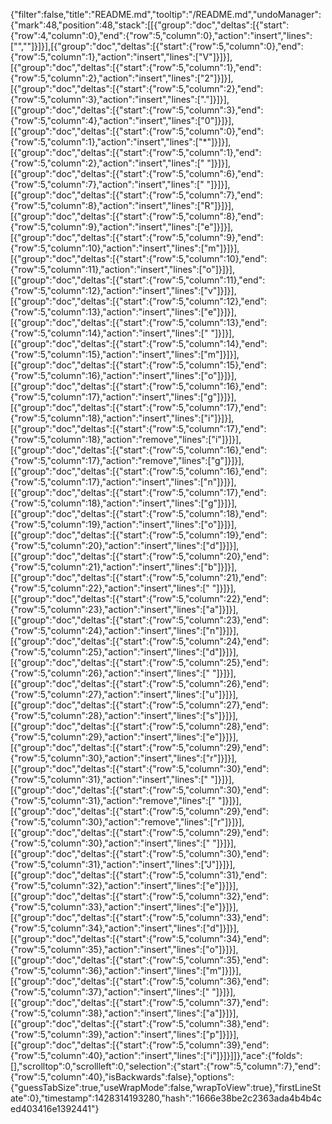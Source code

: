 {"filter":false,"title":"README.md","tooltip":"/README.md","undoManager":{"mark":48,"position":48,"stack":[[{"group":"doc","deltas":[{"start":{"row":4,"column":0},"end":{"row":5,"column":0},"action":"insert","lines":["",""]}]}],[{"group":"doc","deltas":[{"start":{"row":5,"column":0},"end":{"row":5,"column":1},"action":"insert","lines":["V"]}]}],[{"group":"doc","deltas":[{"start":{"row":5,"column":1},"end":{"row":5,"column":2},"action":"insert","lines":["2"]}]}],[{"group":"doc","deltas":[{"start":{"row":5,"column":2},"end":{"row":5,"column":3},"action":"insert","lines":["."]}]}],[{"group":"doc","deltas":[{"start":{"row":5,"column":3},"end":{"row":5,"column":4},"action":"insert","lines":["0"]}]}],[{"group":"doc","deltas":[{"start":{"row":5,"column":0},"end":{"row":5,"column":1},"action":"insert","lines":["*"]}]}],[{"group":"doc","deltas":[{"start":{"row":5,"column":1},"end":{"row":5,"column":2},"action":"insert","lines":[" "]}]}],[{"group":"doc","deltas":[{"start":{"row":5,"column":6},"end":{"row":5,"column":7},"action":"insert","lines":[" "]}]}],[{"group":"doc","deltas":[{"start":{"row":5,"column":7},"end":{"row":5,"column":8},"action":"insert","lines":["R"]}]}],[{"group":"doc","deltas":[{"start":{"row":5,"column":8},"end":{"row":5,"column":9},"action":"insert","lines":["e"]}]}],[{"group":"doc","deltas":[{"start":{"row":5,"column":9},"end":{"row":5,"column":10},"action":"insert","lines":["m"]}]}],[{"group":"doc","deltas":[{"start":{"row":5,"column":10},"end":{"row":5,"column":11},"action":"insert","lines":["o"]}]}],[{"group":"doc","deltas":[{"start":{"row":5,"column":11},"end":{"row":5,"column":12},"action":"insert","lines":["v"]}]}],[{"group":"doc","deltas":[{"start":{"row":5,"column":12},"end":{"row":5,"column":13},"action":"insert","lines":["e"]}]}],[{"group":"doc","deltas":[{"start":{"row":5,"column":13},"end":{"row":5,"column":14},"action":"insert","lines":[" "]}]}],[{"group":"doc","deltas":[{"start":{"row":5,"column":14},"end":{"row":5,"column":15},"action":"insert","lines":["m"]}]}],[{"group":"doc","deltas":[{"start":{"row":5,"column":15},"end":{"row":5,"column":16},"action":"insert","lines":["o"]}]}],[{"group":"doc","deltas":[{"start":{"row":5,"column":16},"end":{"row":5,"column":17},"action":"insert","lines":["g"]}]}],[{"group":"doc","deltas":[{"start":{"row":5,"column":17},"end":{"row":5,"column":18},"action":"insert","lines":["i"]}]}],[{"group":"doc","deltas":[{"start":{"row":5,"column":17},"end":{"row":5,"column":18},"action":"remove","lines":["i"]}]}],[{"group":"doc","deltas":[{"start":{"row":5,"column":16},"end":{"row":5,"column":17},"action":"remove","lines":["g"]}]}],[{"group":"doc","deltas":[{"start":{"row":5,"column":16},"end":{"row":5,"column":17},"action":"insert","lines":["n"]}]}],[{"group":"doc","deltas":[{"start":{"row":5,"column":17},"end":{"row":5,"column":18},"action":"insert","lines":["g"]}]}],[{"group":"doc","deltas":[{"start":{"row":5,"column":18},"end":{"row":5,"column":19},"action":"insert","lines":["o"]}]}],[{"group":"doc","deltas":[{"start":{"row":5,"column":19},"end":{"row":5,"column":20},"action":"insert","lines":["d"]}]}],[{"group":"doc","deltas":[{"start":{"row":5,"column":20},"end":{"row":5,"column":21},"action":"insert","lines":["b"]}]}],[{"group":"doc","deltas":[{"start":{"row":5,"column":21},"end":{"row":5,"column":22},"action":"insert","lines":[" "]}]}],[{"group":"doc","deltas":[{"start":{"row":5,"column":22},"end":{"row":5,"column":23},"action":"insert","lines":["a"]}]}],[{"group":"doc","deltas":[{"start":{"row":5,"column":23},"end":{"row":5,"column":24},"action":"insert","lines":["n"]}]}],[{"group":"doc","deltas":[{"start":{"row":5,"column":24},"end":{"row":5,"column":25},"action":"insert","lines":["d"]}]}],[{"group":"doc","deltas":[{"start":{"row":5,"column":25},"end":{"row":5,"column":26},"action":"insert","lines":[" "]}]}],[{"group":"doc","deltas":[{"start":{"row":5,"column":26},"end":{"row":5,"column":27},"action":"insert","lines":["u"]}]}],[{"group":"doc","deltas":[{"start":{"row":5,"column":27},"end":{"row":5,"column":28},"action":"insert","lines":["s"]}]}],[{"group":"doc","deltas":[{"start":{"row":5,"column":28},"end":{"row":5,"column":29},"action":"insert","lines":["e"]}]}],[{"group":"doc","deltas":[{"start":{"row":5,"column":29},"end":{"row":5,"column":30},"action":"insert","lines":["r"]}]}],[{"group":"doc","deltas":[{"start":{"row":5,"column":30},"end":{"row":5,"column":31},"action":"insert","lines":[" "]}]}],[{"group":"doc","deltas":[{"start":{"row":5,"column":30},"end":{"row":5,"column":31},"action":"remove","lines":[" "]}]}],[{"group":"doc","deltas":[{"start":{"row":5,"column":29},"end":{"row":5,"column":30},"action":"remove","lines":["r"]}]}],[{"group":"doc","deltas":[{"start":{"row":5,"column":29},"end":{"row":5,"column":30},"action":"insert","lines":[" "]}]}],[{"group":"doc","deltas":[{"start":{"row":5,"column":30},"end":{"row":5,"column":31},"action":"insert","lines":["J"]}]}],[{"group":"doc","deltas":[{"start":{"row":5,"column":31},"end":{"row":5,"column":32},"action":"insert","lines":["e"]}]}],[{"group":"doc","deltas":[{"start":{"row":5,"column":32},"end":{"row":5,"column":33},"action":"insert","lines":["e"]}]}],[{"group":"doc","deltas":[{"start":{"row":5,"column":33},"end":{"row":5,"column":34},"action":"insert","lines":["d"]}]}],[{"group":"doc","deltas":[{"start":{"row":5,"column":34},"end":{"row":5,"column":35},"action":"insert","lines":["o"]}]}],[{"group":"doc","deltas":[{"start":{"row":5,"column":35},"end":{"row":5,"column":36},"action":"insert","lines":["m"]}]}],[{"group":"doc","deltas":[{"start":{"row":5,"column":36},"end":{"row":5,"column":37},"action":"insert","lines":[" "]}]}],[{"group":"doc","deltas":[{"start":{"row":5,"column":37},"end":{"row":5,"column":38},"action":"insert","lines":["a"]}]}],[{"group":"doc","deltas":[{"start":{"row":5,"column":38},"end":{"row":5,"column":39},"action":"insert","lines":["p"]}]}],[{"group":"doc","deltas":[{"start":{"row":5,"column":39},"end":{"row":5,"column":40},"action":"insert","lines":["i"]}]}]]},"ace":{"folds":[],"scrolltop":0,"scrollleft":0,"selection":{"start":{"row":5,"column":7},"end":{"row":5,"column":40},"isBackwards":false},"options":{"guessTabSize":true,"useWrapMode":false,"wrapToView":true},"firstLineState":0},"timestamp":1428314193280,"hash":"1666e38be2c2363ada4b4b4ced403416e1392441"}